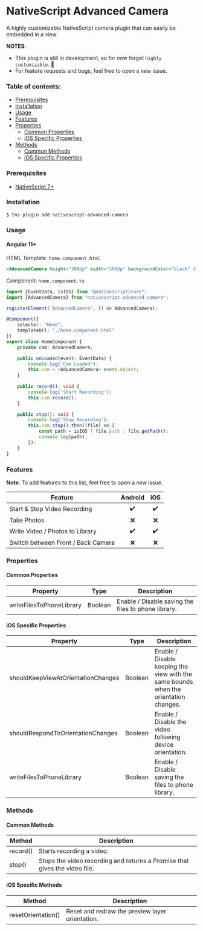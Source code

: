 # NativeScript Advanced Camera

A highly customizable NativeScript camera plugin that can easily be embedded in a view. 

**NOTES**: 
- This plugin is still in development, so for now forget `highly customizable`. 🙂
- For feature requests and bugs, feel free to open a new issue.

### Table of contents:
- [Prerequisites](#prerequisites)
- [Installation](#installation)
- [Usage](#usage)
- [Features](#features)
- [Properties](#properties)
    - [Common Properties](#common-properties)
    - [iOS Specific Properties](#ios-specific-properties)
- [Methods](#methods)
    - [Common Methods](#common-Methods)
    - [iOS Specific Properties](#ios-specific-methods)

### Prerequisites
* [NativeScript 7+](https://docs.nativescript.org/start/quick-setup)

### Installation
```commandline
$ tns plugin add nativescript-advanced-camera
```

### Usage

#### Angular 11+

HTML Template: `home.component.html`
```html
<AdvancedCamera height="300dp" width="300dp" backgroundColor="black" (loaded)="onLoaded($event)"></AdvancedCamera>
```

Component: `home.component.ts`
```typescript
import {EventData, isIOS} from "@nativescript/core";
import {AdvancedCamera} from "nativescript-advanced-camera";

registerElement('AdvancedCamera', () => AdvancedCamera);

@Component({
    selector: "Home",
    templateUrl: "./home.component.html"
})
export class HomeComponent {
    private cam: AdvancedCamera;

    public onLoaded(event: EventData) {
        console.log('Cam Loaded');
        this.cam = <AdvancedCamera> event.object;
    }
    
    public record(): void {
        console.log('Start Recording');
        this.cam.record();
    }

    public stop(): void {
        console.log('Stop Recording');
        this.cam.stop().then((file) => {
            const path = isIOS ? file.path : file.getPath();
            console.log(path);
        });
    }
}
```

### Features

**Note**: To add features to this list, feel free to open a new issue.

| Feature                              | Android               | iOS                   |
| ---------------------------------    | :-------------------: | :--------------------:|
| Start & Stop Video Recording         | :heavy_check_mark:    | :heavy_check_mark:    |
| Take Photos                          | :x:                   | :x:                   |
| Write Video / Photos to Library      | :heavy_check_mark:    | :heavy_check_mark:    | 
| Switch between Front / Back Camera   | :x:                   | :x:                   |

### Properties

#### Common Properties

| Property                            | Type      | Description                                                                        |
| ----------------------------------- | :-------: | ---------------------------------------------------------------------------------- | 
| writeFilesToPhoneLibrary            | Boolean   | Enable / Disable saving the files to phone library.                                | 

#### iOS Specific Properties

| Property                            | Type      | Description                                                                          |
| ----------------------------------- | :-------: | ------------------------------------------------------------------------------------ | 
| shouldKeepViewAtOrientationChanges  | Boolean   | Enable / Disable keeping the view with the same bounds when the orientation changes. | 
| shouldRespondToOrientationChanges   | Boolean   | Enable / Disable the video following device orientation.                             | 
| writeFilesToPhoneLibrary            | Boolean   | Enable / Disable saving the files to phone library.                                  | 

### Methods

#### Common Methods

| Method               | Description                                                                            |
| -------------------- | -------------------------------------------------------------------------------------- | 
| record()             | Starts recording a video.                                                              | 
| stop()               | Stops the video recording and returns a Promise that gives the video file. |

#### iOS Specific Methods

| Method               | Description                                                                          |
| -------------------- | ------------------------------------------------------------------------------------ | 
| resetOrientation()   | Reset and redraw the preview layer orientation.                                      |
